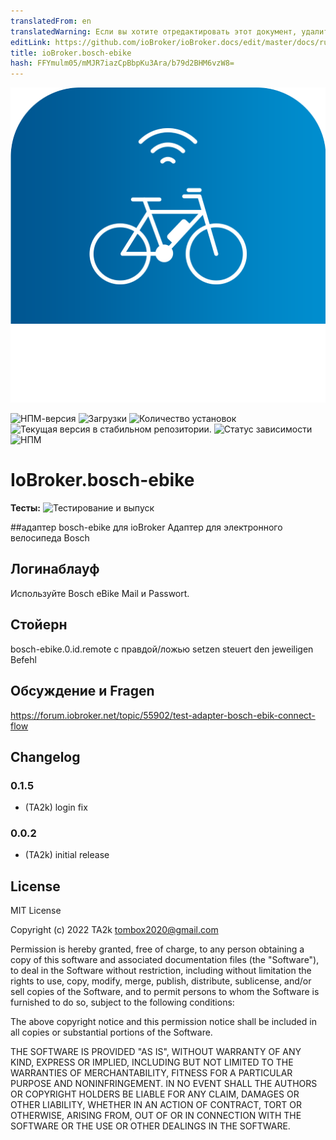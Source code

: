 ```yaml
---
translatedFrom: en
translatedWarning: Если вы хотите отредактировать этот документ, удалите поле «translationFrom», в противном случае этот документ будет снова автоматически переведен
editLink: https://github.com/ioBroker/ioBroker.docs/edit/master/docs/ru/adapterref/iobroker.bosch-ebike/README.md
title: ioBroker.bosch-ebike
hash: FFYmulm05/mMJR7iazCpBbpKu3Ara/b79d2BHM6vzW8=
---
```

![Логотип](../../../en/adapterref/iobroker.bosch-ebike/admin/bosch-ebike.png)

![НПМ-версия](https://img.shields.io/npm/v/iobroker.bosch-ebike.svg)
![Загрузки](https://img.shields.io/npm/dm/iobroker.bosch-ebike.svg)
![Количество установок](https://iobroker.live/badges/bosch-ebike-installed.svg)
![Текущая версия в стабильном репозитории.](https://iobroker.live/badges/bosch-ebike-stable.svg)
![Статус зависимости](https://img.shields.io/david/TA2k/iobroker.bosch-ebike.svg)
![НПМ](https://nodei.co/npm/iobroker.bosch-ebike.png?downloads=true)

# IoBroker.bosch-ebike
**Тесты:** ![Тестирование и выпуск](https://github.com/TA2k/ioBroker.bosch-ebike/workflows/Test%20and%20Release/badge.svg)

##адаптер bosch-ebike для ioBroker
Адаптер для электронного велосипеда Bosch

## Логинаблауф
Используйте Bosch eBike Mail и Passwort.

## Стойерн
bosch-ebike.0.id.remote с правдой/ложью setzen steuert den jeweiligen Befehl

## Обсуждение и Fragen
<https://forum.iobroker.net/topic/55902/test-adapter-bosch-ebik-connect-flow>

## Changelog

### 0.1.5

- (TA2k) login fix

### 0.0.2

- (TA2k) initial release

## License

MIT License

Copyright (c) 2022 TA2k <tombox2020@gmail.com>

Permission is hereby granted, free of charge, to any person obtaining a copy
of this software and associated documentation files (the "Software"), to deal
in the Software without restriction, including without limitation the rights
to use, copy, modify, merge, publish, distribute, sublicense, and/or sell
copies of the Software, and to permit persons to whom the Software is
furnished to do so, subject to the following conditions:

The above copyright notice and this permission notice shall be included in all
copies or substantial portions of the Software.

THE SOFTWARE IS PROVIDED "AS IS", WITHOUT WARRANTY OF ANY KIND, EXPRESS OR
IMPLIED, INCLUDING BUT NOT LIMITED TO THE WARRANTIES OF MERCHANTABILITY,
FITNESS FOR A PARTICULAR PURPOSE AND NONINFRINGEMENT. IN NO EVENT SHALL THE
AUTHORS OR COPYRIGHT HOLDERS BE LIABLE FOR ANY CLAIM, DAMAGES OR OTHER
LIABILITY, WHETHER IN AN ACTION OF CONTRACT, TORT OR OTHERWISE, ARISING FROM,
OUT OF OR IN CONNECTION WITH THE SOFTWARE OR THE USE OR OTHER DEALINGS IN THE
SOFTWARE.